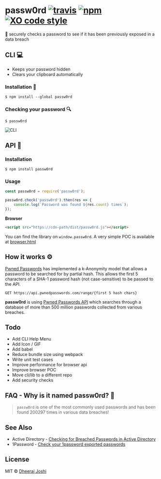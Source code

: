 # passw0rd [![travis][travis-image]][travis-url] [![npm][npm-image]][npm-url] [![XO code style][xo-image]][xo-url]

[travis-image]: https://img.shields.io/travis/djadmin/passw0rd/master.svg
[travis-url]: https://travis-ci.org/djadmin/passw0rd
[npm-image]: https://img.shields.io/npm/v/passw0rd.svg
[npm-url]: https://npmjs.org/package/passw0rd
[xo-image]: https://img.shields.io/badge/code_style-XO-5ed9c7.svg
[xo-url]: https://github.com/xojs/xo

🔑 securely checks a password to see if it has been previously exposed in a data breach

## CLI 💻

* Keeps your password hidden
* Clears your clipboard automatically

### Installation 🚀

```$ npm install --global passw0rd```

### Checking your password 🔍

```$ passw0rd```

![CLI](./screenshot.png)

## API 📝

### Installation

```$ npm install passw0rd```

### Usage

```js
const passw0rd = require('passw0rd');

passw0rd.check('passw0rd').then(res => {
	console.log(`Password was found ${res.count} times`);
});
```

**Browser**
```html
<script src="https://cdn-path/dist/passw0rd.js"></script>
```
You can find the library on `window.passw0rd`. A very simple POC is available at [browser.html](./browser.html)

## How it works ⚙

[Pwned Passwords](https://www.troyhunt.com/ive-just-launched-pwned-passwords-version-2/) has implemented a k-Anonymity model that allows a password to be searched for by partial hash. This allows the first 5 characters of a SHA-1 password hash (not case-sensitive) to be passed to the API.

`GET https://api.pwnedpasswords.com/range/{first 5 hash chars}`

**passw0rd** is using [Pwned Passwords API](https://haveibeenpwned.com/API/v2#PwnedPasswords) which searches through a database of more than 500 million passwords collected from various breaches.

## Todo

* Add CLI Help Menu
* Add Icon / GIF
* Add babel
* Reduce bundle size using webpack
* Write unit test cases
* Improve performance for browser api
* Improve browser POC
* Move cli/lib to a different repo
* Add security checks

## FAQ - Why is it named passw0rd? 💫

> `passw0rd` is one of the most commonly used passwords and has been found 200297 times in various data breaches!

## See Also

* Active Directory - [Checking for Breached Passwords in Active Directory](https://jacksonvd.com/checking-for-breached-passwords-ad-using-k-anonymity/)
* 1Password - [Check your 1password exported passwords](https://github.com/eblin/1passpwnedcheck)

## License

MIT © [Dheeraj Joshi](https://djadmin.in)
